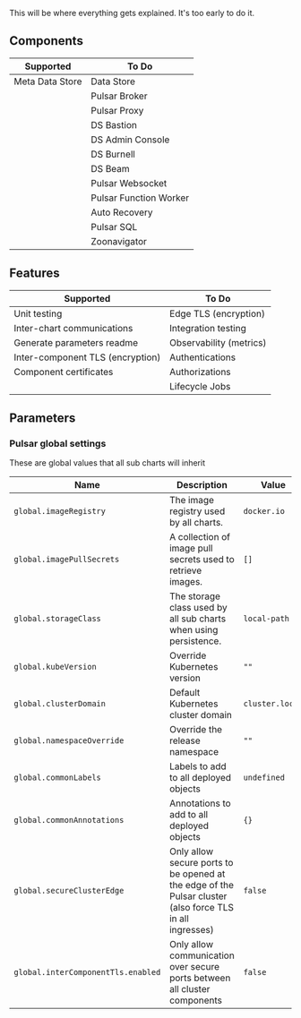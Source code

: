 This will be where everything gets explained. It's too early to do it.

## Components

| Supported       | To Do                  |
|-----------------|------------------------|
| Meta Data Store | Data Store             |
 |                 | Pulsar Broker          |
|                 | Pulsar Proxy           |
|                 | DS Bastion             |
|                 | DS Admin Console       |
|                 | DS Burnell             |
|                 | DS Beam                |
|                 | Pulsar Websocket       |
|                 | Pulsar Function Worker |
|                 | Auto Recovery          |
|                 | Pulsar SQL             |
|                 | Zoonavigator           |

## Features

| Supported                        | To Do                   |
|----------------------------------|-------------------------|
| Unit testing                     | Edge TLS (encryption)   |
| Inter-chart communications       | Integration testing     |
| Generate parameters readme       | Observability (metrics) |
| Inter-component TLS (encryption) | Authentications         |
| Component certificates           | Authorizations          |
|                                  | Lifecycle Jobs          |

## Parameters

### Pulsar global settings

These are global values that all sub charts will inherit

| Name                               | Description                                                                                              | Value           |
| ---------------------------------- | -------------------------------------------------------------------------------------------------------- | --------------- |
| `global.imageRegistry`             | The image registry used by all charts.                                                                   | `docker.io`     |
| `global.imagePullSecrets`          | A collection of image pull secrets used to retrieve images.                                              | `[]`            |
| `global.storageClass`              | The storage class used by all sub charts when using persistence.                                         | `local-path`    |
| `global.kubeVersion`               | Override Kubernetes version                                                                              | `""`            |
| `global.clusterDomain`             | Default Kubernetes cluster domain                                                                        | `cluster.local` |
| `global.namespaceOverride`         | Override the release namespace                                                                           | `""`            |
| `global.commonLabels`              | Labels to add to all deployed objects                                                                    | `undefined`     |
| `global.commonAnnotations`         | Annotations to add to all deployed objects                                                               | `{}`            |
| `global.secureClusterEdge`         | Only allow secure ports to be opened at the edge of the Pulsar cluster (also force TLS in all ingresses) | `false`         |
| `global.interComponentTls.enabled` | Only allow communication over secure ports between all cluster components                                | `false`         |

